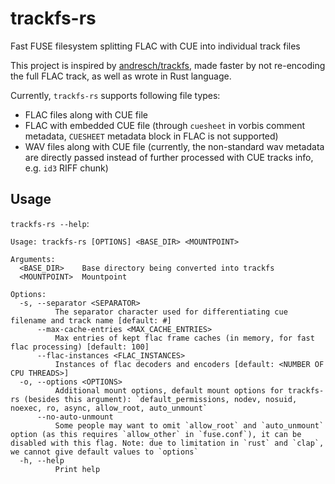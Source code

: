 # trackfs-rs

Fast FUSE filesystem splitting FLAC with CUE into individual track files

This project is inspired by [andresch/trackfs](https://github.com/andresch/trackfs), made faster by not re-encoding the
full FLAC track, as well as wrote in Rust language.

Currently, `trackfs-rs` supports following file types:

- FLAC files along with CUE file
- FLAC with embedded CUE file (through `cuesheet` in vorbis comment metadata, `CUESHEET` metadata block in FLAC is not
  supported)
- WAV files along with CUE file (currently, the non-standard wav metadata are directly passed instead of further
  processed with CUE tracks info, e.g. `id3` RIFF chunk)

## Usage

`trackfs-rs --help`:

```
Usage: trackfs-rs [OPTIONS] <BASE_DIR> <MOUNTPOINT>

Arguments:
  <BASE_DIR>    Base directory being converted into trackfs
  <MOUNTPOINT>  Mountpoint

Options:
  -s, --separator <SEPARATOR>
          The separator character used for differentiating cue filename and track name [default: #]
      --max-cache-entries <MAX_CACHE_ENTRIES>
          Max entries of kept flac frame caches (in memory, for fast flac processing) [default: 100]
      --flac-instances <FLAC_INSTANCES>
          Instances of flac decoders and encoders [default: <NUMBER OF CPU THREADS>]
  -o, --options <OPTIONS>
          Additional mount options, default mount options for trackfs-rs (besides this argument): `default_permissions, nodev, nosuid, noexec, ro, async, allow_root, auto_unmount`
      --no-auto-unmount
          Some people may want to omit `allow_root` and `auto_unmount` option (as this requires `allow_other` in `fuse.conf`), it can be disabled with this flag. Note: due to limitation in `rust` and `clap`, we cannot give default values to `options`
  -h, --help
          Print help
```
